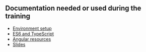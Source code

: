 ## Documentation needed or used during the training
- [Environment setup](env-setup.md)
- [ES6 and TypeScript](es6-typescript.md)
- [Angular resources](ng-resources.md)
- [Slides](slides.md)